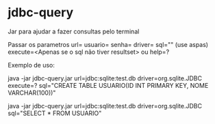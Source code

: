 # jdbc-query
Jar para ajudar a fazer consultas pelo terminal

Passar os parametros url=<URL> usuario=<usuario> senha=<senha> driver=<driver> sql="<sql>" (use aspas) 
execute=<Apenas se o sql não tiver resultset> ou help=? 

Exemplo de uso:

 java -jar jdbc-query.jar url=jdbc:sqlite:test.db driver=org.sqlite.JDBC execute=? sql="CREATE TABLE USUARIO(ID INT PRIMARY KEY, NOME VARCHAR(100))"

java -jar jdbc-query.jar url=jdbc:sqlite:test.db driver=org.sqlite.JDBC sql="SELECT * FROM USUARIO"

